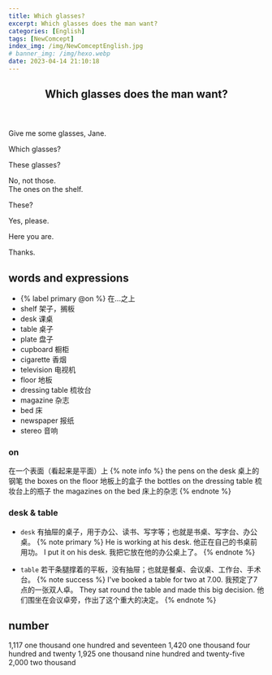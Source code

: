 ```yaml
---
title: Which glasses?
excerpt: Which glasses does the man want?
categories: [English]
tags: [NewComcept]
index_img: /img/NewComceptEnglish.jpg
# banner_img: /img/hexo.webp
date: 2023-04-14 21:10:18
---
```

<article class="the-dialogue">
	<header>
    	<h2>Which glasses does the man want?</h2>
    </header>
    <p class="responder" title="Man">Give me some glasses, Jane.</p>
    <p class="sender" title="Woman">Which glasses?</p>
    <p class="sender" title="Woman">These glasses?</p>
    <p class="responder" title="Man">No, not those.<br>The ones on the shelf.</p>
    <p class="sender" title="Woman">These?</p>
    <p class="responder" title="Man">Yes, please.</p>
    <p class="sender" title="Woman">Here you are.</p>
    <p class="responder" title="Man">Thanks.</p>
</article>

## words and expressions

- {% label primary @on %} 在...之上
- shelf 架子，搁板
- desk 课桌
- table 桌子
- plate 盘子
- cupboard 橱柜
- cigarette 香烟
- television 电视机
- floor 地板
- dressing table 梳妆台
- magazine 杂志
- bed 床
- newspaper 报纸
- stereo 音响

### on

在一个表面（看起来是平面）上
{% note info %}
the pens on the desk 桌上的钢笔
the boxes on the floor 地板上的盒子
the bottles on the dressing table 梳妆台上的瓶子
the magazines on the bed 床上的杂志
{% endnote %}

### desk & table

- `desk` 有抽屉的桌子，用于办公、读书、写字等；也就是书桌、写字台、办公桌。
{% note primary %}
He is working at his desk. 他正在自己的书桌前用功。
I put it on his desk. 我把它放在他的办公桌上了。
{% endnote %}

- `table` 若干条腿撑着的平板，没有抽屉；也就是餐桌、会议桌、工作台、手术台。
{% note success %}
I've booked a table for two at 7.00. 我预定了7点的一张双人卓。
They sat round the table and made this big decision. 他们围坐在会议卓旁，作出了这个重大的决定。
{% endnote %}

## number

1,117 one thousand one hundred and seventeen
1,420 one thousand four hundred and twenty
1,925 one thousand nine hundred and twenty-five
2,000 two thousand